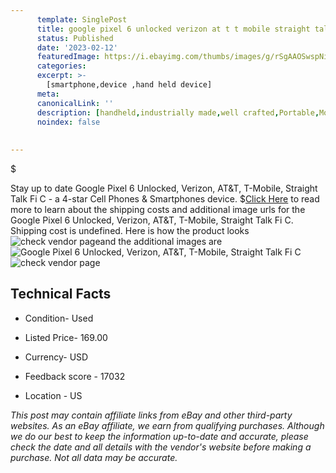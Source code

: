 ```yaml
---
      template: SinglePost
      title: google pixel 6 unlocked verizon at t t mobile straight talk fi c
      status: Published
      date: '2023-02-12'
      featuredImage: https://i.ebayimg.com/thumbs/images/g/rSgAAOSwspNi-nzA/s-l225.jpg
      categories: 
      excerpt: >-
        [smartphone,device ,hand held device]
      meta:
      canonicalLink: ''
      description: [handheld,industrially made,well crafted,Portable,Mobile,Compact,Convenient,Lightweight,Maneuverable,Man-portable,Miniature,Carriable,Hand-held,Light,Holdable,Transportable,Mobile device,Pocket-sized,On-the-go,Wireless,Cordless,Compact size,Convenient size, smartphone,device ,hand held device]
      noindex: false
      
        
---
```

$

Stay up to date Google Pixel 6 Unlocked, Verizon, AT&T, T-Mobile, Straight Talk Fi C - a 4-star Cell Phones & Smartphones device.
$[Click Here](https://www.ebay.com/itm/195380745866?hash=item2d7d99968a%3Ag%3ArSgAAOSwspNi-nzA&mkevt=1&mkcid=1&mkrid=711-53200-19255-0&campid=%253CePNCampaignId%253E&customid=%253CreferenceId%253E&toolid=10049) to read more to learn about the shipping costs and additional image urls for the Google Pixel 6 Unlocked, Verizon, AT&T, T-Mobile, Straight Talk Fi C. Shipping cost is undefined. Here is how the product looks ![check vendor page](https://i.ebayimg.com/thumbs/images/g/rSgAAOSwspNi-nzA/s-l225.jpg)and the additional images are![Google Pixel 6 Unlocked, Verizon, AT&T, T-Mobile, Straight Talk Fi C](https://i.ebayimg.com/images/g/rSgAAOSwspNi-nzA/s-l1600.jpg)![check vendor page](https://origin-galleryplus.ebayimg.com/ws/web/195380745866_2_0_1/225x225.jpg,https://origin-galleryplus.ebayimg.com/ws/web/195380745866_3_0_1/225x225.jpg,https://origin-galleryplus.ebayimg.com/ws/web/195380745866_4_0_1/225x225.jpg)



 ## Technical Facts 



     
      

 - Condition- Used 


      

 - Listed Price- 169.00 


      

 - Currency- USD 


      

 - Feedback score - 17032 


      

 - Location - US 


      
      

 *_This post may contain affiliate links from eBay and other third-party websites. As an eBay affiliate, we earn from qualifying purchases. Although we do our best to keep the information up-to-date and accurate, please check the date and all details with the vendor's website before making a purchase. Not all data may be accurate._*






